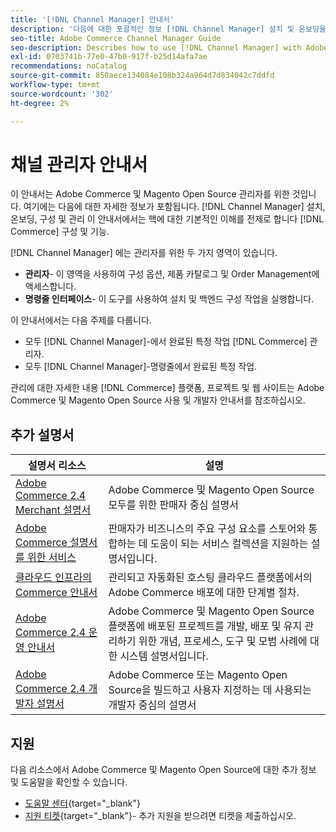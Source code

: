 ```yaml
---
title: '[!DNL Channel Manager] 안내서'
description: '다음에 대한 포괄적인 정보 [!DNL Channel Manager] 설치 및 온보딩을 포함하여 Adobe Commerce 및 Magento Open Source 관리자용 '
seo-title: Adobe Commerce Channel Manager Guide
seo-description: Describes how to use [!DNL Channel Manager] with Adobe Commerce or Magento Open Source.
exl-id: 0703741b-77e0-47b0-917f-b25d14afa7ae
recommendations: noCatalog
source-git-commit: 850aece134084e108b324a964d7d834042c7ddfd
workflow-type: tm+mt
source-wordcount: '302'
ht-degree: 2%

---
```



# 채널 관리자 안내서

이 안내서는 Adobe Commerce 및 Magento Open Source 관리자를 위한 것입니다. 여기에는 다음에 대한 자세한 정보가 포함됩니다. [!DNL Channel Manager] 설치, 온보딩, 구성 및 관리 이 안내서에서는 핵에 대한 기본적인 이해를 전제로 합니다 [!DNL Commerce] 구성 및 기능.

[!DNL Channel Manager] 에는 관리자를 위한 두 가지 영역이 있습니다.

* **관리자**- 이 영역을 사용하여 구성 옵션, 제품 카탈로그 및 Order Management에 액세스합니다.
* **명령줄 인터페이스**- 이 도구를 사용하여 설치 및 백엔드 구성 작업을 실행합니다.

이 안내서에서는 다음 주제를 다룹니다.

* 모두 [!DNL Channel Manager]-에서 완료된 특정 작업 [!DNL Commerce] 관리자.
* 모두 [!DNL Channel Manager]-명령줄에서 완료된 특정 작업.

관리에 대한 자세한 내용 [!DNL Commerce] 플랫폼, 프로젝트 및 웹 사이트는 Adobe Commerce 및 Magento Open Source 사용 및 개발자 안내서를 참조하십시오.

## 추가 설명서


| 설명서 리소스 | 설명 |
|---------------------------------------------------------------------------------------------------------------------------------------|----------------------------------------------------------------------------------------------------------------------------------------------------------------------------------------|
| [Adobe Commerce 2.4 Merchant 설명서](https://experienceleague.adobe.com/docs/commerce-admin/user-guides/home.html) | Adobe Commerce 및 Magento Open Source 모두를 위한 판매자 중심 설명서 |
| [Adobe Commerce 설명서를 위한 서비스](https://experienceleague.adobe.com/docs/commerce-merchant-services/user-guides/home.html) | 판매자가 비즈니스의 주요 구성 요소를 스토어와 통합하는 데 도움이 되는 서비스 컬렉션을 지원하는 설명서입니다. |
| [클라우드 인프라의 Commerce 안내서](https://experienceleague.adobe.com/docs/commerce-cloud-service/user-guide/overview.html) | 관리되고 자동화된 호스팅 클라우드 플랫폼에서의 Adobe Commerce 배포에 대한 단계별 절차. |
| [Adobe Commerce 2.4 운영 안내서](https://experienceleague.adobe.com/docs/commerce-operations/operational-guides/home.html) | Adobe Commerce 및 Magento Open Source 플랫폼에 배포된 프로젝트를 개발, 배포 및 유지 관리하기 위한 개념, 프로세스, 도구 및 모범 사례에 대한 시스템 설명서입니다. |
| [Adobe Commerce 2.4 개발자 설명서](https://developer.adobe.com/commerce/docs) | Adobe Commerce 또는 Magento Open Source을 빌드하고 사용자 지정하는 데 사용되는 개발자 중심의 설명서 |

## 지원

다음 리소스에서 Adobe Commerce 및 Magento Open Source에 대한 추가 정보 및 도움말을 확인할 수 있습니다.

* [도움말 센터](https://support.magento.com/hc/en-us){target="_blank"}
* [지원 티켓](https://support.magento.com/hc/en-us/articles/360000913794#submit-ticket){target="_blank"}- 추가 지원을 받으려면 티켓을 제출하십시오.
